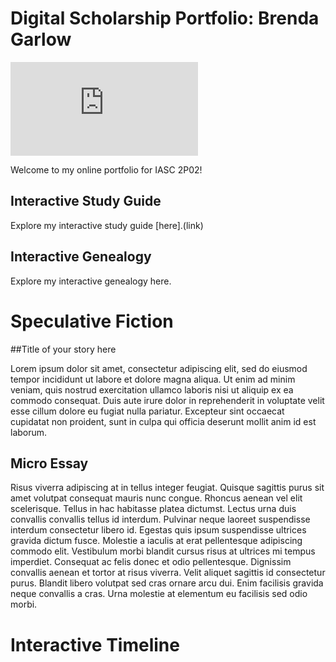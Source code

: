 # Digital Scholarship Portfolio: Brenda Garlow

![](https://www.facebook.com/photo.php?fbid=3338215596205873&set=pb.100000523971107.-2207520000..&type=3)

Welcome to my online portfolio for IASC 2P02!

## Interactive Study Guide

Explore my interactive study guide [here].(link)

## Interactive Genealogy

Explore my interactive genealogy here.

# Speculative Fiction

##Title of your story here

Lorem ipsum dolor sit amet, consectetur adipiscing elit, sed do eiusmod tempor incididunt ut labore et dolore magna aliqua. Ut enim ad minim veniam, quis nostrud exercitation ullamco laboris nisi ut aliquip ex ea commodo consequat. Duis aute irure dolor in reprehenderit in voluptate velit esse cillum dolore eu fugiat nulla pariatur. Excepteur sint occaecat cupidatat non proident, sunt in culpa qui officia deserunt mollit anim id est laborum.

## Micro Essay

Risus viverra adipiscing at in tellus integer feugiat. Quisque sagittis purus sit amet volutpat consequat mauris nunc congue. Rhoncus aenean vel elit scelerisque. Tellus in hac habitasse platea dictumst. Lectus urna duis convallis convallis tellus id interdum. Pulvinar neque laoreet suspendisse interdum consectetur libero id. Egestas quis ipsum suspendisse ultrices gravida dictum fusce. Molestie a iaculis at erat pellentesque adipiscing commodo elit. Vestibulum morbi blandit cursus risus at ultrices mi tempus imperdiet. Consequat ac felis donec et odio pellentesque. Dignissim convallis aenean et tortor at risus viverra. Velit aliquet sagittis id consectetur purus. Blandit libero volutpat sed cras ornare arcu dui. Enim facilisis gravida neque convallis a cras. Urna molestie at elementum eu facilisis sed odio morbi.

# Interactive Timeline

